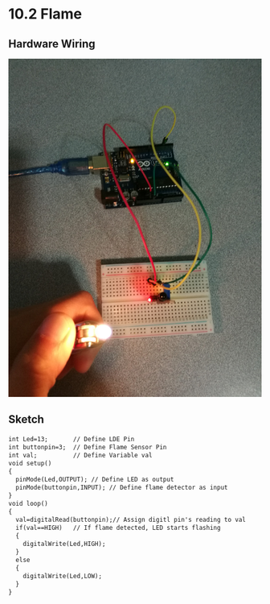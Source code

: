 # 10.2 Flame

## Hardware Wiring
![Image](../../Examples/sensor-kit-for-arduino/023_flame.jpg)

## Sketch
```
int Led=13;       // Define LDE Pin
int buttonpin=3;  // Define Flame Sensor Pin
int val;          // Define Variable val
void setup()
{
  pinMode(Led,OUTPUT); // Define LED as output
  pinMode(buttonpin,INPUT); // Define flame detector as input
}
void loop()
{
  val=digitalRead(buttonpin);// Assign digitl pin's reading to val
  if(val==HIGH)   // If flame detected, LED starts flashing
  {
    digitalWrite(Led,HIGH);
  }
  else
  {
    digitalWrite(Led,LOW);
  }
}
```